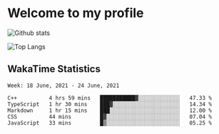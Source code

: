 # Welcome to my profile

![Github stats](https://github-readme-stats.vercel.app/api?username=xinthose&show_icons=true&theme=radical&count_private=true)

![Top Langs](https://github-readme-stats.vercel.app/api/top-langs/?username=xinthose)

## WakaTime Statistics
<!--START_SECTION:waka-->
```text
Week: 18 June, 2021 - 24 June, 2021

C++          4 hrs 59 mins   ███████████▓░░░░░░░░░░░░░   47.33 % 
TypeScript   1 hr 30 mins    ███▓░░░░░░░░░░░░░░░░░░░░░   14.34 % 
Markdown     1 hr 15 mins    ███░░░░░░░░░░░░░░░░░░░░░░   12.00 % 
CSS          44 mins         █▓░░░░░░░░░░░░░░░░░░░░░░░   07.04 % 
JavaScript   33 mins         █▒░░░░░░░░░░░░░░░░░░░░░░░   05.25 % 
```
<!--END_SECTION:waka-->

<!-- ![github contribution grid snake animation](https://raw.githubusercontent.com/xinthose/xinthose/dist/github-contribution-grid-snake.svg)

_generated with [Platane/snk](https://github.com/Platane/snk)_ -->
